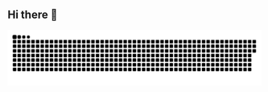 ## Hi there 👋

<!--
**varsimashviliLuka/varsimashviliLuka** is a ✨ _special_ ✨ repository because its `README.md` (this file) appears on your GitHub profile.

Here are some ideas to get you started:

- 🔭 I’m currently working on ...
- 🌱 I’m currently learning ...
- 👯 I’m looking to collaborate on ...
- 🤔 I’m looking for help with ...
- 💬 Ask me about ...
- 📫 How to reach me: ...
- 😄 Pronouns: ...
- ⚡ Fun fact: ...
-->


<picture>
  <source media="(prefers-color-scheme: dark)" srcset="https://raw.githubusercontent.com/varsimashviliLuka/varsimashviliLuka/output/github-snake-dark.svg" />
  <source media="(prefers-color-scheme: light)" srcset="https://raw.githubusercontent.com/varsimashviliLuka/varsimashviliLuka/output/github-snake.svg" />
  <img alt="github-snake" src="https://raw.githubusercontent.com/varsimashviliLuka/varsimashviliLuka/output/github-snake.svg" />
</picture>